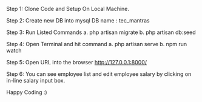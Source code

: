 Step 1: Clone Code and Setup On Local Machine.

Step 2: Create new DB into mysql DB name : tec_mantras

Step 3: Run Listed Commands
        a. php artisan migrate
        b. php artisan db:seed 
        
Step 4: Open Terminal and hit command
        a. php artisan serve
        b. npm run watch

Step 5: Open URL into the browser http://127.0.0.1:8000/

Step 6: You can see employee list and edit employee salary by clicking on in-line salary input box.

Happy Coding :)
